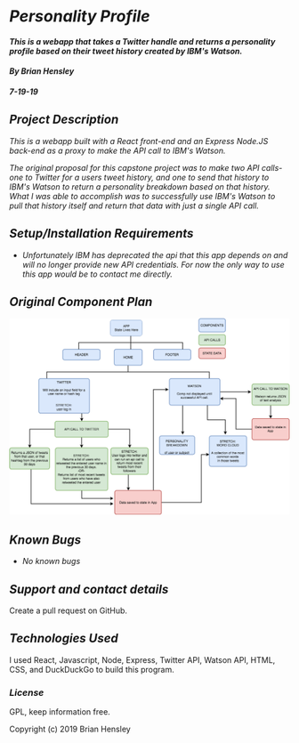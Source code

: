# _Personality Profile_

#### _This is a webapp that takes a Twitter handle and returns a personality profile based on their tweet history created by IBM's Watson._

#### _By Brian Hensley_
#### _7-19-19_

## _Project Description_

_This is a webapp built with a React front-end and an Express Node.JS back-end as a proxy to make the API call to IBM's Watson._

_The original proposal for this capstone project was to make two API calls- one to Twitter for a users tweet history, and one to send that history to IBM's Watson to return a personality breakdown based on that history. What I was able to accomplish was to successfully use IBM's Watson to pull that history itself and return that data with just a single API call._

## _Setup/Installation Requirements_

* _Unfortunately IBM has deprecated the api that this app depends on and will no longer provide new API credentials.  For now the only way to use this app would be to contact me directly._

## _Original Component Plan_
![ss1](https://github.com/brnhensley/personality-profile/blob/master/comptree.png)

## _Known Bugs_

* _No known bugs_

## _Support and contact details_

Create a pull request on GitHub.

## _Technologies Used_

I used React, Javascript, Node, Express, Twitter API, Watson API, HTML, CSS, and DuckDuckGo to build this program.

### _License_

GPL, keep information free.

Copyright (c) 2019 Brian Hensley
